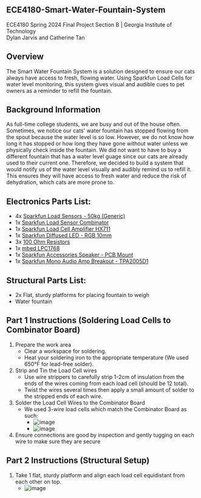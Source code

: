 ## ECE4180-Smart-Water-Fountain-System
ECE4180 Spring 2024 Final Project Section B | Georgia Institute of Technology  
Dylan Jarvis and Catherine Tan   

## Overview
The Smart Water Fountain System is a solution designed to ensure our cats always have access to fresh, flowing water. Using Sparkfun Load Cells for water level monitoring, this system gives visual and audible cues to pet owners as a reminder to refill the fountain.

## Background Information
As full-time college students, we are busy and out of the house often. Sometimes, we notice our cats' water fountain has stopped flowing from the spout because the water level is so low. However, we do not know how long it has stopped or how long they have gone without water unless we physically check inside the fountain. We did not want to have to buy a different fountain that has a water level guage since our cats are already used to their current one. Therefore, we decided to build a system that would notify us of the water level visually and audibly remind us to refill it. This ensures they will have access to fresh water and reduce the risk of dehydration, which cats are more prone to. 

## Electronics Parts List:
- 4x [Sparkfun Load Sensors - 50kg (Generic)](https://www.sparkfun.com/products/10245)
- 1x [Sparkfun Load Sensor Combinator](https://www.sparkfun.com/products/13878?_ga=2.234454110.1535232509.1712881816-1816657009.1711669502)
- 1x [Sparkfun Load Cell Amplifier HX711](https://www.sparkfun.com/products/13879?_ga=2.27940281.441763782.1713937099-1816657009.1711669502)
- 1x [Sparkfun Diffused LED - RGB 10mm](https://www.sparkfun.com/products/11120)
- 3x [100 Ohm Resistors](https://www.sparkfun.com/products/14493)
- 1x [mbed LPC1768](https://www.sparkfun.com/products/retired/9564)
- 1x [Sparkfun Accessories Speaker - PCB Mount](https://www.electromaker.io/shop/product/speaker-pcb-mount?gad_source=1&gclid=CjwKCAjwuJ2xBhA3EiwAMVjkVEWHcDyhnI3EJPf082CJfzoy2JA1GvtTF2LUusRH2YvoY_jHlv0_uRoCpioQAvD_BwE)
- 1x [Sparkfun Mono Audio Amp Breakout - TPA2005D1](https://www.sparkfun.com/products/11044)
## Structural Parts List:
- 2x Flat, sturdy platforms for placing fountain to weigh
- Water fountain

## Part 1 Instructions (Soldering Load Cells to Combinator Board)
1. Prepare the work area
   - Clear a workspace for soldering.
   - Heat your soldering iron to the appropriate temperature (We used 650°F for lead-free solder).
2. Strip and Tin the Load Cell wires
   - Use wire strippers to carefully strip 1-2cm of insulation from the ends of the wires coming from each load cell (should be 12 total).
   - Twist the wires several times then apply a small amount of solder to the stripped ends of each wire.
3. Solder the Load Cell Wires to the Combinator Board
   - We used 3-wire load cells which match the Combinator Board as such:
     - ![image](https://github.com/catherinextan/ECE4180-Smart-Water-Fountain-System/assets/65838825/d2c32d04-e73f-4688-b66d-c4b3c0c8735a)
     - ![image](https://github.com/catherinextan/ECE4180-Smart-Water-Fountain-System/assets/65838825/95c091a6-4620-4164-875a-730c75212c14)
4. Ensure connections are good by inspection and gently tugging on each wire to make sure they are secure

## Part 2 Instructions (Structural Setup)
1. Take 1 flat, sturdy platform and align each load cell equidistant from each other on top.
   - ![image](https://github.com/catherinextan/ECE4180-Smart-Water-Fountain-System/assets/65838825/d76bbcea-90ce-4c36-906d-068f81e08905)




